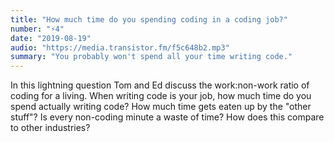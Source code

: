 ```yaml
---
title: "How much time do you spending coding in a coding job?"
number: "⚡️4"
date: "2019-08-19"
audio: "https://media.transistor.fm/f5c648b2.mp3"
summary: "You probably won't spend all your time writing code."
---
```


In this lightning question Tom and Ed discuss the work:non-work ratio of coding for a living. When writing code is your job, how much time do you spend actually writing code? How much time gets eaten up by the "other stuff"? Is every non-coding minute a waste of time? How does this compare to other industries?